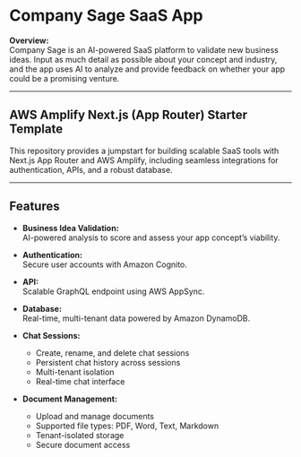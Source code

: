 # Company Sage SaaS App

**Overview:**  
Company Sage is an AI-powered SaaS platform to validate new business ideas. Input as much detail as possible about your concept and industry, and the app uses AI to analyze and provide feedback on whether your app could be a promising venture.

---

## AWS Amplify Next.js (App Router) Starter Template

This repository provides a jumpstart for building scalable SaaS tools with Next.js App Router and AWS Amplify, including seamless integrations for authentication, APIs, and a robust database.

---

## Features

- **Business Idea Validation:**  
  AI-powered analysis to score and assess your app concept’s viability.

- **Authentication:**  
  Secure user accounts with Amazon Cognito.

- **API:**  
  Scalable GraphQL endpoint using AWS AppSync.

- **Database:**  
  Real-time, multi-tenant data powered by Amazon DynamoDB.

- **Chat Sessions:**  
  - Create, rename, and delete chat sessions  
  - Persistent chat history across sessions  
  - Multi-tenant isolation  
  - Real-time chat interface

- **Document Management:**  
  - Upload and manage documents  
  - Supported file types: PDF, Word, Text, Markdown  
  - Tenant-isolated storage  
  - Secure document access
